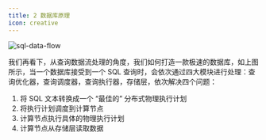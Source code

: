 ```yaml
---
title: 2 数据库原理
icon: creative
---
```


![sql-data-flow](https://blog.bcmeng.com/post/media/16404977814611/sql-data-flow.png)

我们再看下，从查询数据流处理的角度，我们如何打造一款极速的数据库，如上图所示，当一个数据库接受到一个 SQL 查询时，会依次通过四大模块进行处理：查询优化器，查询调度器，查询执行器，存储层，依次解决四个问题：

1. 将 SQL 文本转换成一个 “最佳的” 分布式物理执行计划
2. 将执行计划调度到计算节点
3. 计算节点执行具体的物理执行计划
4. 计算节点从存储层读取数据


